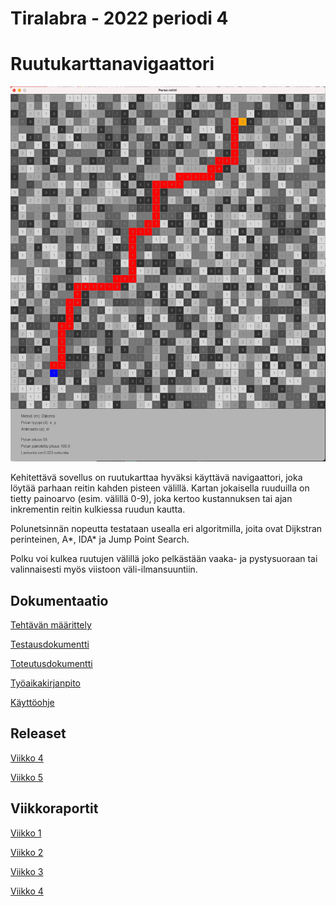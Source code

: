 # Tiralabra - 2022 periodi 4 

# Ruutukarttanavigaattori

<img src="dokumentaatio/png/reittikartta.png" width="750">

Kehitettävä sovellus on ruutukarttaa hyväksi käyttävä navigaattori, joka löytää parhaan reitin kahden pisteen välillä.  Kartan jokaisella ruuduilla on tietty painoarvo (esim. välillä 0-9), joka kertoo  kustannuksen tai ajan inkrementin reitin kulkiessa ruudun kautta.

Polunetsinnän nopeutta testataan usealla eri algoritmilla, joita ovat Dijkstran perinteinen, A*,  IDA* ja Jump Point Search.

Polku voi kulkea ruutujen välillä joko pelkästään vaaka- ja pystysuoraan tai valinnaisesti myös viistoon väli-ilmansuuntiin.

## Dokumentaatio

[Tehtävän määrittely](https://github.com/lautanal/tiralabra/blob/master/dokumentaatio/maarittelydokumentti.md)

[Testausdokumentti](https://github.com/lautanal/tiralabra/blob/master/dokumentaatio/testausdokumentti.md)

[Toteutusdokumentti](https://github.com/lautanal/tiralabra/blob/master/dokumentaatio/toteutusdokumentti.md)

[Työaikakirjanpito](https://github.com/lautanal/tiralabra//blob/master/dokumentaatio/tyoaikakirjanpito.md)

[Käyttöohje](https://github.com/lautanal/tiralabra/blob/master/dokumentaatio/kayttoohje.md)

## Releaset

[Viikko 4](https://github.com/lautanal/tiralabra/releases/tag/VIIKKO4)

[Viikko 5](https://github.com/lautanal/tiralabra/releases/tag/VIIKKO5)


## Viikkoraportit

[Viikko 1](https://github.com/lautanal/tiralabra/blob/master/viikkoraportit/viikko1.md)

[Viikko 2](https://github.com/lautanal/tiralabra/blob/master/viikkoraportit/viikko2.md)

[Viikko 3](https://github.com/lautanal/tiralabra/blob/master/viikkoraportit/viikko3.md)

[Viikko 4](https://github.com/lautanal/tiralabra/blob/master/viikkoraportit/viikko4.md)

